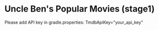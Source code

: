 # Uncle Ben's Popular Movies (stage1)

Please add API key in gradle.properties: TmdbApiKey="your_api_key"
